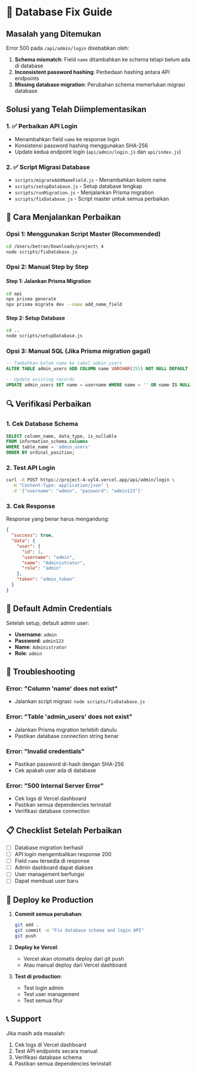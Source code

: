 # 🔧 Database Fix Guide

## Masalah yang Ditemukan

Error 500 pada `/api/admin/login` disebabkan oleh:
1. **Schema mismatch**: Field `name` ditambahkan ke schema tetapi belum ada di database
2. **Inconsistent password hashing**: Perbedaan hashing antara API endpoints
3. **Missing database migration**: Perubahan schema memerlukan migrasi database

## Solusi yang Telah Diimplementasikan

### 1. ✅ Perbaikan API Login
- Menambahkan field `name` ke response login
- Konsistensi password hashing menggunakan SHA-256
- Update kedua endpoint login (`api/admin/login.js` dan `api/index.js`)

### 2. ✅ Script Migrasi Database
- `scripts/migrateAddNameField.js` - Menambahkan kolom name
- `scripts/setupDatabase.js` - Setup database lengkap
- `scripts/runMigration.js` - Menjalankan Prisma migration
- `scripts/fixDatabase.js` - Script master untuk semua perbaikan

## 🚀 Cara Menjalankan Perbaikan

### Opsi 1: Menggunakan Script Master (Recommended)
```bash
cd /Users/betran/Downloads/project\ 4
node scripts/fixDatabase.js
```

### Opsi 2: Manual Step by Step

#### Step 1: Jalankan Prisma Migration
```bash
cd api
npx prisma generate
npx prisma migrate dev --name add_name_field
```

#### Step 2: Setup Database
```bash
cd ..
node scripts/setupDatabase.js
```

### Opsi 3: Manual SQL (Jika Prisma migration gagal)
```sql
-- Tambahkan kolom name ke tabel admin_users
ALTER TABLE admin_users ADD COLUMN name VARCHAR(255) NOT NULL DEFAULT '';

-- Update existing records
UPDATE admin_users SET name = username WHERE name = '' OR name IS NULL;
```

## 🔍 Verifikasi Perbaikan

### 1. Cek Database Schema
```sql
SELECT column_name, data_type, is_nullable 
FROM information_schema.columns 
WHERE table_name = 'admin_users' 
ORDER BY ordinal_position;
```

### 2. Test API Login
```bash
curl -X POST https://project-4-vyl4.vercel.app/api/admin/login \
  -H "Content-Type: application/json" \
  -d '{"username": "admin", "password": "admin123"}'
```

### 3. Cek Response
Response yang benar harus mengandung:
```json
{
  "success": true,
  "data": {
    "user": {
      "id": 1,
      "username": "admin",
      "name": "Administrator",
      "role": "admin"
    },
    "token": "admin_token"
  }
}
```

## 📝 Default Admin Credentials

Setelah setup, default admin user:
- **Username**: `admin`
- **Password**: `admin123`
- **Name**: `Administrator`
- **Role**: `admin`

## 🚨 Troubleshooting

### Error: "Column 'name' does not exist"
- Jalankan script migrasi: `node scripts/fixDatabase.js`

### Error: "Table 'admin_users' does not exist"
- Jalankan Prisma migration terlebih dahulu
- Pastikan database connection string benar

### Error: "Invalid credentials"
- Pastikan password di-hash dengan SHA-256
- Cek apakah user ada di database

### Error: "500 Internal Server Error"
- Cek logs di Vercel dashboard
- Pastikan semua dependencies terinstall
- Verifikasi database connection

## 📋 Checklist Setelah Perbaikan

- [ ] Database migration berhasil
- [ ] API login mengembalikan response 200
- [ ] Field `name` tersedia di response
- [ ] Admin dashboard dapat diakses
- [ ] User management berfungsi
- [ ] Dapat membuat user baru

## 🔄 Deploy ke Production

1. **Commit semua perubahan**:
   ```bash
   git add .
   git commit -m "Fix database schema and login API"
   git push
   ```

2. **Deploy ke Vercel**:
   - Vercel akan otomatis deploy dari git push
   - Atau manual deploy dari Vercel dashboard

3. **Test di production**:
   - Test login admin
   - Test user management
   - Test semua fitur

## 📞 Support

Jika masih ada masalah:
1. Cek logs di Vercel dashboard
2. Test API endpoints secara manual
3. Verifikasi database schema
4. Pastikan semua dependencies terinstall
